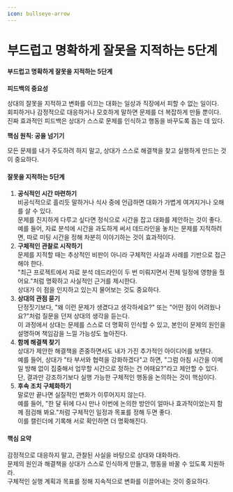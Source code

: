 ```yaml
---
icon: bullseye-arrow
---
```


# 부드럽고 명확하게 잘못을 지적하는 5단계

#### 부드럽고 명확하게 잘못을 지적하는 5단계

**피드백의 중요성**

상대의 잘못을 지적하고 변화를 이끄는 대화는 일상과 직장에서 피할 수 없는 일이다.\
회피하거나 감정적으로 대응하거나 모호하게 말하면 문제를 더 복잡하게 만들 뿐이다.\
진짜 효과적인 피드백은 상대가 스스로 문제를 인식하고 행동을 바꾸도록 돕는 데 있다.

**핵심 원칙: 공을 넘기기**

모든 문제를 내가 주도하려 하지 말고, 상대가 스스로 해결책을 찾고 실행하게 만드는 것이 중요하다.

#### 잘못을 지적하는 5단계

1. **공식적인 시간 마련하기**\
   비공식적으로 흘리듯 말하거나 식사 중에 언급하면 대화가 가볍게 여겨지거나 오해를 살 수 있다.\
   문제를 진지하게 다루고 싶다면 정식으로 시간을 잡고 대화를 제안하는 것이 좋다.\
   예를 들어, 자료 분석에 시간을 과도하게 써서 데드라인을 놓치는 문제를 지적하려면, 따로 미팅 시간을 정해 차분히 이야기하는 것이 효과적이다.
2. **구체적인 관찰로 시작하기**\
   문제를 지적할 때는 추상적인 비판이 아니라 구체적인 사실과 사례를 기반으로 접근해야 한다.\
   "최근 프로젝트에서 자료 분석 데드라인이 두 번 미뤄지면서 전체 일정에 영향을 줬어요."처럼 명확하고 사실적인 근거를 제시한다.\
   상대가 이 점을 인지하고 있는지 물어보는 것도 중요하다.
3. **상대의 관점 묻기**\
   단정짓기보다, "왜 이런 문제가 생겼다고 생각하세요?" 또는 "어떤 점이 어려웠나요?"처럼 질문을 던져 상대의 생각을 듣는다.\
   이 과정에서 상대는 문제를 스스로 더 명확히 인식할 수 있고, 본인이 문제의 원인을 설명하며 책임감을 느낄 가능성도 높아진다.
4. **함께 해결책 찾기**\
   상대가 제안한 해결책을 존중하면서도 내가 가진 추가적인 아이디어를 보탠다.\
   예를 들어, 상대가 "타 부서와 협력을 강화하겠다"고 하면, "그럼 아침 시간을 이메일 방해 없이 집중해서 업무할 시간으로 정하는 건 어때요?"라고 제안할 수 있다.\
   단, 결과만 강조하기보다 실행 가능한 구체적인 행동을 논의하는 것이 핵심이다.
5. **후속 조치 구체화하기**\
   말로만 끝나면 실질적인 변화가 이루어지지 않는다.\
   예를 들어, "한 달 뒤에 다시 만나 이번에 논의한 방안이 얼마나 효과적이었는지 함께 점검해 봐요."처럼 구체적인 일정과 목표를 정해 두면 좋다.\
   이를 캘린더에 기록해 서로 확인하면 더 명확해진다.

#### 핵심 요약

감정적으로 대응하지 말고, 관찰된 사실을 바탕으로 상대와 대화하라.\
문제의 원인과 해결책을 상대가 스스로 인식하게 만들고, 행동을 바꿀 수 있도록 지원하라.\
구체적인 실행 계획과 목표를 정해 지속적으로 변화를 이끌어내는 것이 중요하다.

